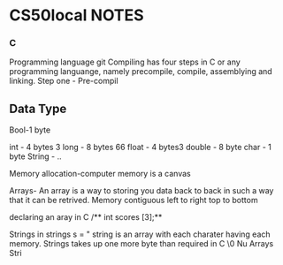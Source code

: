 # CS50local NOTES

### C 
Programming language git
  Compiling has four steps in C or any programming languange, namely precompile, compile, assemblying and linking.
  Step one
    - Pre-compil



## Data Type
Bool-1 byte

int - 4 bytes 3
long - 8 bytes 66
float - 4 bytes3
double - 8 byte
char - 1 byte
String - ..

Memory allocation-computer memory is a canvas

Arrays- An array is a way to storing you data back to back in such a way that it can be retrived. Memory contiguous left to right top to bottom

declaring an aray in C
    /** int scores [3];**

Strings in
strings s = " string is an array with each charater having each memory.
Strings takes up one more byte than required in C \0 Nu
Arrays
Stri
